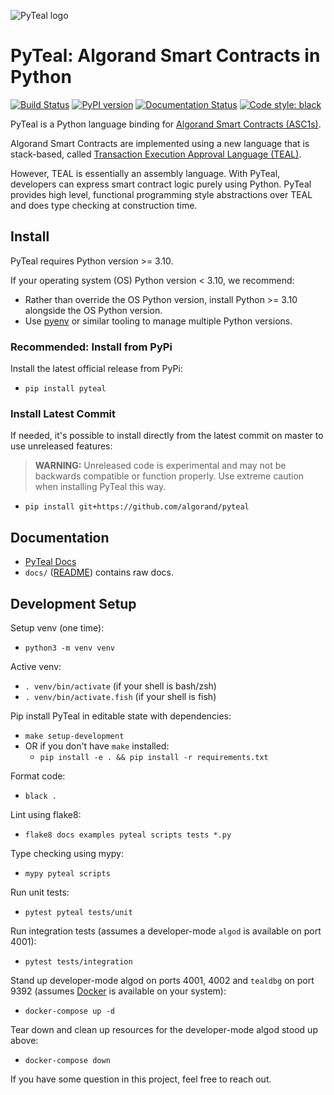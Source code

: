  <!-- markdownlint-disable-file MD041 -->

![PyTeal logo](https://github.com/algorand/pyteal/blob/master/docs/pyteal.png?raw=true)

# PyTeal: Algorand Smart Contracts in Python

[![Build Status](https://github.com/algorand/pyteal/actions/workflows/build.yml/badge.svg)](https://github.com/algorand/pyteal/actions)
[![PyPI version](https://badge.fury.io/py/pyteal.svg)](https://badge.fury.io/py/pyteal)
[![Documentation Status](https://readthedocs.org/projects/pyteal/badge/?version=latest)](https://pyteal.readthedocs.io/en/latest/?badge=latest)
[![Code style: black](https://img.shields.io/badge/code%20style-black-000000.svg)](https://github.com/psf/black)

PyTeal is a Python language binding for [Algorand Smart Contracts (ASC1s)](https://developer.algorand.org/docs/features/asc1/).

Algorand Smart Contracts are implemented using a new language that is stack-based,
called [Transaction Execution Approval Language (TEAL)](https://developer.algorand.org/docs/features/asc1/teal/).

However, TEAL is essentially an assembly language. With PyTeal, developers can express smart contract logic purely using Python.
PyTeal provides high level, functional programming style abstractions over TEAL and does type checking at construction time.

## Install

PyTeal requires Python version >= 3.10.

If your operating system (OS) Python version < 3.10, we recommend:
* Rather than override the OS Python version, install Python  >= 3.10 alongside the OS Python version.
* Use [pyenv](https://github.com/pyenv/pyenv#installation) or similar tooling to manage multiple Python versions.

### Recommended: Install from PyPi

Install the latest official release from PyPi:

* `pip install pyteal`

### Install Latest Commit

If needed, it's possible to install directly from the latest commit on master to use unreleased features:

> **WARNING:** Unreleased code is experimental and may not be backwards compatible or function properly. Use extreme caution when installing PyTeal this way.

* `pip install git+https://github.com/algorand/pyteal`

## Documentation

* [PyTeal Docs](https://pyteal.readthedocs.io/)
* `docs/` ([README](docs/README.md)) contains raw docs.

## Development Setup

Setup venv (one time):

* `python3 -m venv venv`

Active venv:

* `. venv/bin/activate` (if your shell is bash/zsh)
* `. venv/bin/activate.fish` (if your shell is fish)

Pip install PyTeal in editable state with dependencies:

* `make setup-development`
* OR if you don't have `make` installed:
  * `pip install -e . && pip install -r requirements.txt`

Format code:

* `black .`

Lint using flake8:

* `flake8 docs examples pyteal scripts tests *.py`

Type checking using mypy:

* `mypy pyteal scripts`

Run unit tests:

* `pytest pyteal tests/unit`

Run integration tests (assumes a developer-mode `algod` is available on port 4001):

* `pytest tests/integration`

Stand up developer-mode algod on ports 4001, 4002 and `tealdbg` on port 9392 (assumes [Docker](https://www.docker.com/) is available on your system):

* `docker-compose up -d`

Tear down and clean up resources for the developer-mode algod stood up above:

* `docker-compose down`

If you have some question in this project, feel free to reach out.
